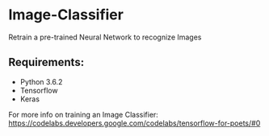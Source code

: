 # Image-Classifier
Retrain a pre-trained Neural Network to recognize Images

## Requirements:
* Python 3.6.2
* Tensorflow
* Keras

For more info on training an Image Classifier:
https://codelabs.developers.google.com/codelabs/tensorflow-for-poets/#0
